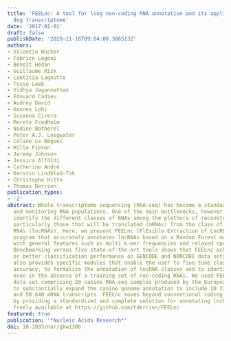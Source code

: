 ```yaml
---
title: 'FEELnc: A tool for long non-coding RNA annotation and its application to the
  dog transcriptome'
date: '2017-01-01'
draft: false
publishDate: '2020-11-16T09:04:00.386513Z'
authors:
- Valentin Wucher
- Fabrice Legeai
- Benoît Hédan
- Guillaume Rizk
- Laetitia Lagoutte
- Tosso Leeb
- Vidhya Jagannathan
- Edouard Cadieu
- Audrey David
- Hannes Lohi
- Susanna Cirera
- Merete Fredholm
- Nadine Botherel
- Peter A.J. Leegwater
- Céline Le Béguec
- Hille Fieten
- Jeremy Johnson
- Jessica Alföldi
- Catherine André
- Kerstin Lindblad-Toh
- Christophe Hitte
- Thomas Derrien
publication_types:
- '2'
abstract: Whole transcriptome sequencing (RNA-seq) has become a standard for cataloguing
  and monitoring RNA populations. One of the main bottlenecks, however, is to correctly
  identify the different classes of RNAs among the plethora of reconstructed transcripts,
  particularly those that will be translated (mRNAs) from the class of long non-coding
  RNAs (lncRNAs). Here, we present FEELnc (FlExible Extraction of LncRNAs), an alignment-free
  program that accurately annotates lncRNAs based on a Random Forest model trained
  with general features such as multi k-mer frequencies and relaxed open reading frames.
  Benchmarking versus five state-of-the-art tools shows that FEELnc achieves similar
  or better classification performance on GENCODE and NONCODE data sets. The program
  also provides specific modules that enable the user to fine-tune classification
  accuracy, to formalize the annotation of lncRNA classes and to identify lncRNAs
  even in the absence of a training set of non-coding RNAs. We used FEELnc on a real
  data set comprising 20 canine RNA-seq samples produced by the European LUPA consortium
  to substantially expand the canine genome annotation to include 10 374 novel lncRNAs
  and 58 640 mRNA transcripts. FEELnc moves beyond conventional coding potential classifiers
  by providing a standardized and complete solution for annotating lncRNAs and is
  freely available at https://github.com/tderrien/FEELnc
featured: true
publication: '*Nucleic Acids Research*'
doi: 10.1093/nar/gkw1306
---
```


